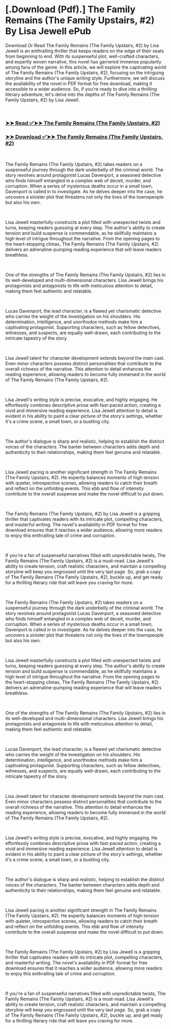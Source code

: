 # [.Download (Pdf).] The Family Remains (The Family Upstairs, #2) By Lisa Jewell ePub

<p>Download Or Read The Family Remains (The Family Upstairs, #2) by Lisa Jewell is an enthralling thriller that keeps readers on the edge of their seats from beginning to end. With its suspenseful plot, well-crafted characters, and expertly woven narrative, this novel has garnered immense popularity among fans of the genre. In this article, we will explore the captivating world of The Family Remains (The Family Upstairs, #2), focusing on the intriguing storyline and the author's unique writing style. Furthermore, we will discuss the availability of the novel in PDF format for free download, making it accessible to a wider audience. So, if you're ready to dive into a thrilling literary adventure, let's delve into the depths of The Family Remains (The Family Upstairs, #2) by Lisa Jewell.</p>
<p>&nbsp;</p>

### [➤➤ Read ✅➤➤ The Family Remains (The Family Upstairs, #2)](https://pdf2worldwide.blogspot.com/id/58855185)

### [➤➤ Download ✅➤➤ The Family Remains (The Family Upstairs, #2)](https://pdf2worldwide.blogspot.com/id/58855185)

<p>&nbsp;</p>
<p>The Family Remains (The Family Upstairs, #2) takes readers on a suspenseful journey through the dark underbelly of the criminal world. The story revolves around protagonist Lucas Davenport, a seasoned detective who finds himself entangled in a complex web of deceit, murder, and corruption. When a series of mysterious deaths occur in a small town, Davenport is called in to investigate. As he delves deeper into the case, he uncovers a sinister plot that threatens not only the lives of the townspeople but also his own.</p>
<p>&nbsp;</p>
<p>Lisa Jewell masterfully constructs a plot filled with unexpected twists and turns, keeping readers guessing at every step. The author's ability to create tension and build suspense is commendable, as he skillfully maintains a high level of intrigue throughout the narrative. From the opening pages to the heart-stopping climax, The Family Remains (The Family Upstairs, #2) delivers an adrenaline-pumping reading experience that will leave readers breathless.</p>
<p>&nbsp;</p>
<p>One of the strengths of The Family Remains (The Family Upstairs, #2) lies in its well-developed and multi-dimensional characters. Lisa Jewell brings his protagonists and antagonists to life with meticulous attention to detail, making them feel authentic and relatable.</p>
<p>&nbsp;</p>
<p>Lucas Davenport, the lead character, is a flawed yet charismatic detective who carries the weight of the investigation on his shoulders. His determination, intelligence, and unorthodox methods make him a captivating protagonist. Supporting characters, such as fellow detectives, witnesses, and suspects, are equally well-drawn, each contributing to the intricate tapestry of the story.</p>
<p>&nbsp;</p>
<p>Lisa Jewell talent for character development extends beyond the main cast. Even minor characters possess distinct personalities that contribute to the overall richness of the narrative. This attention to detail enhances the reading experience, allowing readers to become fully immersed in the world of The Family Remains (The Family Upstairs, #2).</p>
<p>&nbsp;</p>
<p>Lisa Jewell's writing style is precise, evocative, and highly engaging. He effortlessly combines descriptive prose with fast-paced action, creating a vivid and immersive reading experience. Lisa Jewell attention to detail is evident in his ability to paint a clear picture of the story's settings, whether it's a crime scene, a small town, or a bustling city.</p>
<p>&nbsp;</p>
<p>The author's dialogue is sharp and realistic, helping to establish the distinct voices of the characters. The banter between characters adds depth and authenticity to their relationships, making them feel genuine and relatable.</p>
<p>&nbsp;</p>
<p>Lisa Jewell pacing is another significant strength in The Family Remains (The Family Upstairs, #2). He expertly balances moments of high tension with quieter, introspective scenes, allowing readers to catch their breath and reflect on the unfolding events. This ebb and flow of intensity contribute to the overall suspense and make the novel difficult to put down.</p>
<p>&nbsp;</p>
<p>The Family Remains (The Family Upstairs, #2) by Lisa Jewell is a gripping thriller that captivates readers with its intricate plot, compelling characters, and masterful writing. The novel's availability in PDF format for free download ensures that it reaches a wider audience, allowing more readers to enjoy this enthralling tale of crime and corruption.</p>
<p>&nbsp;</p>
<p>If you're a fan of suspenseful narratives filled with unpredictable twists, The Family Remains (The Family Upstairs, #2) is a must-read. Lisa Jewell's ability to create tension, craft realistic characters, and maintain a compelling storyline will keep you engrossed until the very last page. So, grab a copy of The Family Remains (The Family Upstairs, #2), buckle up, and get ready for a thrilling literary ride that will leave you craving for more.</p>
<p>&nbsp;</p>
<p>The Family Remains (The Family Upstairs, #2) takes readers on a suspenseful journey through the dark underbelly of the criminal world. The story revolves around protagonist Lucas Davenport, a seasoned detective who finds himself entangled in a complex web of deceit, murder, and corruption. When a series of mysterious deaths occur in a small town, Davenport is called in to investigate. As he delves deeper into the case, he uncovers a sinister plot that threatens not only the lives of the townspeople but also his own.</p>
<p>&nbsp;</p>
<p>Lisa Jewell masterfully constructs a plot filled with unexpected twists and turns, keeping readers guessing at every step. The author's ability to create tension and build suspense is commendable, as he skillfully maintains a high level of intrigue throughout the narrative. From the opening pages to the heart-stopping climax, The Family Remains (The Family Upstairs, #2) delivers an adrenaline-pumping reading experience that will leave readers breathless.</p>
<p>&nbsp;</p>
<p>One of the strengths of The Family Remains (The Family Upstairs, #2) lies in its well-developed and multi-dimensional characters. Lisa Jewell brings his protagonists and antagonists to life with meticulous attention to detail, making them feel authentic and relatable.</p>
<p>&nbsp;</p>
<p>Lucas Davenport, the lead character, is a flawed yet charismatic detective who carries the weight of the investigation on his shoulders. His determination, intelligence, and unorthodox methods make him a captivating protagonist. Supporting characters, such as fellow detectives, witnesses, and suspects, are equally well-drawn, each contributing to the intricate tapestry of the story.</p>
<p>&nbsp;</p>
<p>Lisa Jewell talent for character development extends beyond the main cast. Even minor characters possess distinct personalities that contribute to the overall richness of the narrative. This attention to detail enhances the reading experience, allowing readers to become fully immersed in the world of The Family Remains (The Family Upstairs, #2).</p>
<p>&nbsp;</p>
<p>Lisa Jewell's writing style is precise, evocative, and highly engaging. He effortlessly combines descriptive prose with fast-paced action, creating a vivid and immersive reading experience. Lisa Jewell attention to detail is evident in his ability to paint a clear picture of the story's settings, whether it's a crime scene, a small town, or a bustling city.</p>
<p>&nbsp;</p>
<p>The author's dialogue is sharp and realistic, helping to establish the distinct voices of the characters. The banter between characters adds depth and authenticity to their relationships, making them feel genuine and relatable.</p>
<p>&nbsp;</p>
<p>Lisa Jewell pacing is another significant strength in The Family Remains (The Family Upstairs, #2). He expertly balances moments of high tension with quieter, introspective scenes, allowing readers to catch their breath and reflect on the unfolding events. This ebb and flow of intensity contribute to the overall suspense and make the novel difficult to put down.</p>
<p>&nbsp;</p>
<p>The Family Remains (The Family Upstairs, #2) by Lisa Jewell is a gripping thriller that captivates readers with its intricate plot, compelling characters, and masterful writing. The novel's availability in PDF format for free download ensures that it reaches a wider audience, allowing more readers to enjoy this enthralling tale of crime and corruption.</p>
<p>&nbsp;</p>
<p>If you're a fan of suspenseful narratives filled with unpredictable twists, The Family Remains (The Family Upstairs, #2) is a must-read. Lisa Jewell's ability to create tension, craft realistic characters, and maintain a compelling storyline will keep you engrossed until the very last page. So, grab a copy of The Family Remains (The Family Upstairs, #2), buckle up, and get ready for a thrilling literary ride that will leave you craving for more.</p>
<p>&nbsp;</p>
